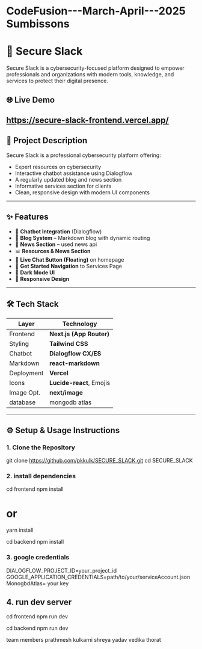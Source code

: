 # CodeFusion---March-April---2025 Sumbissons
# 🚀 Secure Slack

Secure Slack is a cybersecurity-focused platform designed to empower professionals and organizations with modern tools, knowledge, and services to protect their digital presence.

## 🌐 Live Demo
https://secure-slack-frontend.vercel.app/
---

## 📌 Project Description

Secure Slack is a professional cybersecurity platform offering:
- Expert resources on cybersecurity
- Interactive chatbot assistance using Dialogflow
- A regularly updated blog and news section
- Informative services section for clients
- Clean, responsive design with modern UI components

---

## ✨ Features

- 🔐 **Chatbot Integration** (Dialogflow)
- 📰 **Blog System** – Markdown blog with dynamic routing
- 🧠 **News Section** – used news api 
- 📊 **Resources & News Section**
- 💬 **Live Chat Button (Floating)** on homepage
- 🚀 **Get Started Navigation** to Services Page
- 🌙 **Dark Mode UI**
- 📱 **Responsive Design**

---

## 🛠️ Tech Stack

| Layer       | Technology                 |
|-------------|-----------------------------|
| Frontend    | **Next.js (App Router)**    |
| Styling     | **Tailwind CSS**            |
| Chatbot     | **Dialogflow CX/ES**        |
| Markdown    | **react-markdown**          |
| Deployment  | **Vercel**   |
| Icons       | **Lucide-react**, Emojis    |
| Image Opt.  | **next/image**              |
| database    |  mongodb atlas               |
---

## ⚙️ Setup & Usage Instructions

### 1. Clone the Repository
git clone https://github.com/pkkulk/SECURE_SLACK.git
cd SECURE_SLACK


### 2. install dependencies
cd frontend
npm install
# or
yarn install

cd backend 
npm install


### 3. google credentials
DIALOGFLOW_PROJECT_ID=your_project_id
GOOGLE_APPLICATION_CREDENTIALS=path/to/your/serviceAccount.json
MonogbdAtlas= your key

## 4. run dev server 
cd frontend 
npm run dev

cd backend 
npm run dev

team members
prathmesh kulkarni
shreya yadav
vedika thorat
